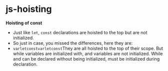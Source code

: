 # js-hoisting

 **Hoisting of const**

* Just like `let`, `const` declarations are hoisted to the top but are not initialized.
* So just in case, you missed the differences, here they are:
* `varletconstvarletconst`They are all hoisted to the top of their scope. But while variables are initialized with, and variables are not initialized. While and can be declared without being initialized, must be initialized during declaration.
